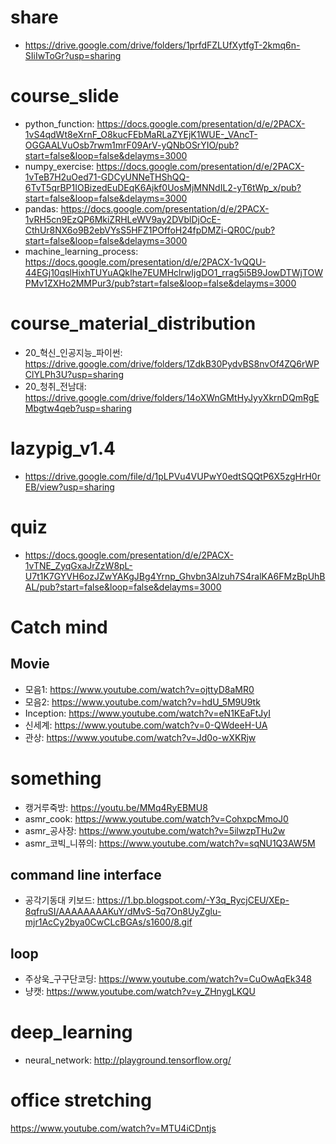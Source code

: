 # share
- https://drive.google.com/drive/folders/1prfdFZLUfXytfgT-2kmq6n-SIiIwToGr?usp=sharing

# course_slide
- python_function: https://docs.google.com/presentation/d/e/2PACX-1vS4qdWt8eXrnF_O8kucFEbMaRLaZYEjK1WUE-_VAncT-OGGAALVuOsb7rwm1mrF09ArV-yQNbOSrYIO/pub?start=false&loop=false&delayms=3000
- numpy_exercise: https://docs.google.com/presentation/d/e/2PACX-1vTeB7H2uOed71-GDCyUNNeTHShQQ-6TvT5qrBP1IOBizedEuDEqK6Ajkf0UosMjMNNdIL2-yT6tWp_x/pub?start=false&loop=false&delayms=3000
- pandas: https://docs.google.com/presentation/d/e/2PACX-1vRH5cn9EzQP6MkiZRHLeWV9ay2DVblDjOcE-CthUr8NX6o9B2ebVYsS5HFZ1POffoH24fpDMZi-QR0C/pub?start=false&loop=false&delayms=3000
- machine_learning_process: https://docs.google.com/presentation/d/e/2PACX-1vQQU-44EGj10qslHixhTUYuAQkIhe7EUMHclrwIjgDO1_rrag5i5B9JowDTWjTOWPMv1ZXHo2MMPur3/pub?start=false&loop=false&delayms=3000

# course_material_distribution
- 20_혁신_인공지능_파이썬: https://drive.google.com/drive/folders/1ZdkB30PydvBS8nvOf4ZQ6rWPClYLPh3U?usp=sharing
- 20_청취_전남대: https://drive.google.com/drive/folders/14oXWnGMtHyJyyXkrnDQmRgEMbgtw4qeb?usp=sharing

# lazypig_v1.4
- https://drive.google.com/file/d/1pLPVu4VUPwY0edtSQQtP6X5zgHrH0rEB/view?usp=sharing

# quiz
- https://docs.google.com/presentation/d/e/2PACX-1vTNE_ZyqGxaJrZzW8pL-U7t1K7GYVH6ozJZwYAKgJBg4Yrnp_Ghvbn3Alzuh7S4ralKA6FMzBpUhBAL/pub?start=false&loop=false&delayms=3000

# Catch mind

## Movie
- 모음1: https://www.youtube.com/watch?v=ojttyD8aMR0
- 모음2: https://www.youtube.com/watch?v=hdU_5M9U9tk
- Inception: https://www.youtube.com/watch?v=eN1KEaFtJyI
- 신세계: https://www.youtube.com/watch?v=0-QWdeeH-UA
- 관상: https://www.youtube.com/watch?v=Jd0o-wXKRjw

# something
- 캥거루죽방: https://youtu.be/MMq4RyEBMU8
- asmr_cook: https://www.youtube.com/watch?v=CohxpcMmoJ0
- asmr_공사장: https://www.youtube.com/watch?v=5ilwzpTHu2w
- asmr_코빅_니쮸의: https://www.youtube.com/watch?v=sqNU1Q3AW5M

## command line interface
 - 공각기동대 키보드: https://1.bp.blogspot.com/-Y3q_RycjCEU/XEp-8qfruSI/AAAAAAAAKuY/dMvS-5q7On8UyZglu-mjr1AcCy2bya0CwCLcBGAs/s1600/8.gif
## loop
- 주상욱_구구단코딩: https://www.youtube.com/watch?v=CuOwAqEk348
- 냥캣: https://www.youtube.com/watch?v=y_ZHnygLKQU
# deep_learning
- neural_network: http://playground.tensorflow.org/


# office stretching
https://www.youtube.com/watch?v=MTU4iCDntjs
